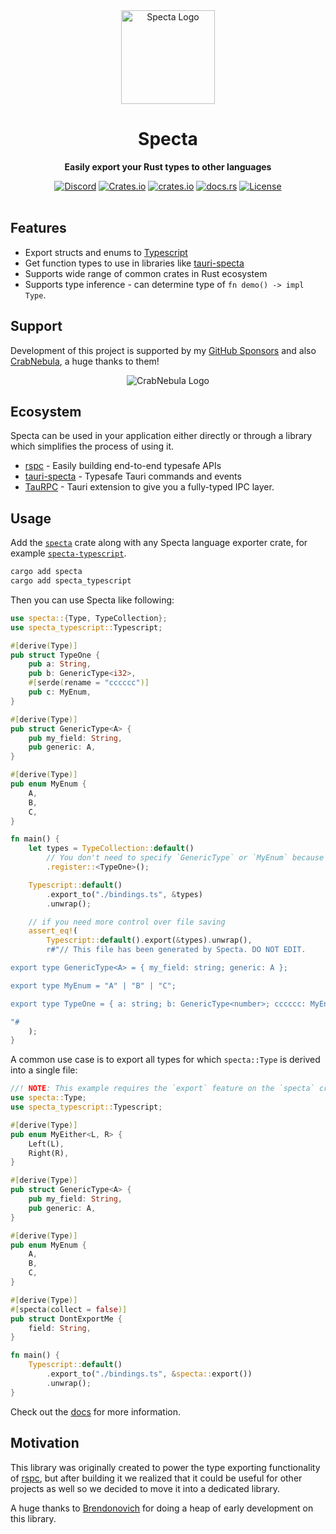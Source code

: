 <div align="center">
    <img height="150" src=".github/logo.png" alt="Specta Logo"></img>
    <h1>Specta</h1>
    <p><b>Easily export your Rust types to other languages</b></p>
    <a href="https://discord.com/invite/5M6fpszrry"><img src="https://img.shields.io/discord/1011665225809924136?style=flat-square" alt="Discord"></a>
    <a href="https://crates.io/crates/specta"><img src="https://img.shields.io/crates/d/specta?style=flat-square" alt="Crates.io"></a>
    <a href="https://crates.io/crates/specta"><img src="https://img.shields.io/crates/v/specta.svg?style=flat-square"
    alt="crates.io" /></a>
    <a href="https://docs.rs/specta"><img src="https://img.shields.io/badge/docs-latest-blue.svg?style=flat-square" alt="docs.rs" /></a>
    <a href="/LICENSE.md"><img src="https://img.shields.io/crates/l/specta?style=flat-square" alt="License"></a>
</div>

<br>

## Features

 - Export structs and enums to [Typescript](https://www.typescriptlang.org)
 - Get function types to use in libraries like [tauri-specta](https://github.com/oscartbeaumont/tauri-specta)
 - Supports wide range of common crates in Rust ecosystem
 - Supports type inference - can determine type of `fn demo() -> impl Type`.

## Support

Development of this project is supported by my [GitHub Sponsors](https://github.com/sponsors/oscartbeaumont) and also [CrabNebula](https://crabnebula.dev), a huge thanks to them!

<p align="center">
  <img alt="CrabNebula Logo" src="https://github.com/user-attachments/assets/9924e76d-07a9-43fb-b276-571e5823920f" />
</p>

## Ecosystem

Specta can be used in your application either directly or through a library which simplifies the process of using it.

 - [rspc](https://github.com/oscartbeaumont/rspc) - Easily building end-to-end typesafe APIs
 - [tauri-specta](https://github.com/oscartbeaumont/tauri-specta) - Typesafe Tauri commands and events
 - [TauRPC](https://github.com/MatsDK/TauRPC) - Tauri extension to give you a fully-typed IPC layer.

## Usage

Add the [`specta`](https://docs.rs/specta) crate along with any Specta language exporter crate, for example [`specta-typescript`](https://docs.rs/specta-typescript).

```bash
cargo add specta
cargo add specta_typescript
```

Then you can use Specta like following:

```rust
use specta::{Type, TypeCollection};
use specta_typescript::Typescript;

#[derive(Type)]
pub struct TypeOne {
    pub a: String,
    pub b: GenericType<i32>,
    #[serde(rename = "cccccc")]
    pub c: MyEnum,
}

#[derive(Type)]
pub struct GenericType<A> {
    pub my_field: String,
    pub generic: A,
}

#[derive(Type)]
pub enum MyEnum {
    A,
    B,
    C,
}

fn main() {
    let types = TypeCollection::default()
        // You don't need to specify `GenericType` or `MyEnum` because they are referenced by `TypeOne`
        .register::<TypeOne>();

    Typescript::default()
        .export_to("./bindings.ts", &types)
        .unwrap();

    // if you need more control over file saving
    assert_eq!(
        Typescript::default().export(&types).unwrap(),
        r#"// This file has been generated by Specta. DO NOT EDIT.

export type GenericType<A> = { my_field: string; generic: A };

export type MyEnum = "A" | "B" | "C";

export type TypeOne = { a: string; b: GenericType<number>; cccccc: MyEnum };

"#
    );
}

```

A common use case is to export all types for which `specta::Type` is derived into a single file:

```rust
//! NOTE: This example requires the `export` feature on the `specta` crate
use specta::Type;
use specta_typescript::Typescript;

#[derive(Type)]
pub enum MyEither<L, R> {
    Left(L),
    Right(R),
}

#[derive(Type)]
pub struct GenericType<A> {
    pub my_field: String,
    pub generic: A,
}

#[derive(Type)]
pub enum MyEnum {
    A,
    B,
    C,
}

#[derive(Type)]
#[specta(collect = false)]
pub struct DontExportMe {
    field: String,
}

fn main() {
    Typescript::default()
        .export_to("./bindings.ts", &specta::export())
        .unwrap();
}
```

Check out the [docs](https://docs.rs/specta) for more information.

## Motivation

This library was originally created to power the type exporting functionality of [rspc](https://rspc.dev),
but after building it we realized that it could be useful for other projects as well so we decided to move it into a dedicated library.

A huge thanks to [Brendonovich](https://github.com/brendonovich) for doing a heap of early development on this library.
